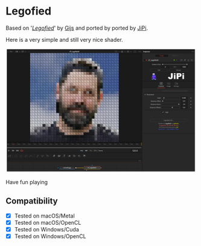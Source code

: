 Legofied
==================

Based on '_[Legofied](https://www.shadertoy.com/view/XtBSzy)_' by [Gijs](https://www.shadertoy.com/user/Gijs) and ported by ported by [JiPi](../../Site/Profiles/JiPi.md).

Here is a very simple and still very nice shader.

[![Legofied](Legofied.png)](Legofied.fuse)


Have fun playing



## Compatibility
- [x] Tested on macOS/Metal
- [x] Tested on macOS/OpenCL
- [x] Tested on Windows/Cuda
- [x] Tested on Windows/OpenCL